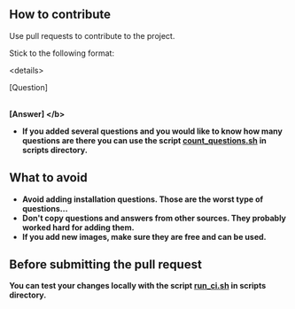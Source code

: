 ## How to contribute

Use pull requests to contribute to the project.

Stick to the following format:

\<details>
<summary>[Question]</summary><br><b>

[Answer]
\</b></details>

* If you added several questions and you would like to know how many questions are there you can use the script [count_questions.sh](/scripts/count_questions.sh) in scripts directory.

## What to avoid

* Avoid adding installation questions. Those are the worst type of questions...
* Don't copy questions and answers from other sources. They probably worked hard for adding them.
* If you add new images, make sure they are free and can be used.

## Before submitting the pull request

You can test your changes locally with the script [run_ci.sh](/scripts/run_ci.sh) in scripts directory.
